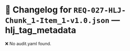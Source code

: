 # 📝 Changelog for `REQ-027-HLJ-Chunk_1-Item_1-v1.0.json` — **hlj_tag_metadata**

❌ No audit.yaml found.
